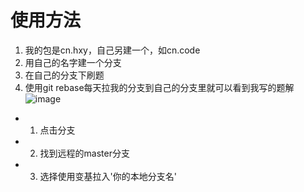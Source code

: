# 使用方法
1. 我的包是cn.hxy，自己另建一个，如cn.code
2. 用自己的名字建一个分支
3. 在自己的分支下刷题
4. 使用git rebase每天拉我的分支到自己的分支里就可以看到我写的题解
![image](https://user-images.githubusercontent.com/49309984/169764380-8a9b0cc2-802b-4ea6-bf64-facc63b25d28.png)
  - 1. 点击分支
  - 2. 找到远程的master分支
  - 3. 选择使用变基拉入'你的本地分支名'
